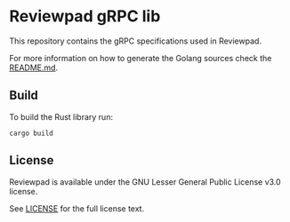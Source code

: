 # Reviewpad gRPC lib

This repository contains the gRPC specifications used in Reviewpad.

For more information on how to generate the Golang sources check the [README.md](go/README.md).

## Build

To build the Rust library run:

```
cargo build
```

## License

Reviewpad is available under the GNU Lesser General Public License v3.0 license.

See [LICENSE](LICENSE) for the full license text.
